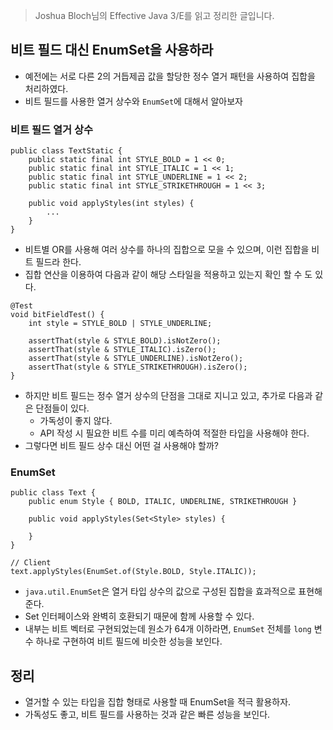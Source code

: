 > Joshua Bloch님의 Effective Java 3/E를 읽고 정리한 글입니다.
> 

## 비트 필드 대신 EnumSet을 사용하라

- 예전에는 서로 다른 2의 거듭제곱 값을 할당한 정수 열거 패턴을 사용하여 집합을 처리하였다.
- 비트 필드를 사용한 열거 상수와 `EnumSet`에 대해서 알아보자

### 비트 필드 열거 상수

```tsx
public class TextStatic {
    public static final int STYLE_BOLD = 1 << 0;
    public static final int STYLE_ITALIC = 1 << 1;
    public static final int STYLE_UNDERLINE = 1 << 2;
    public static final int STYLE_STRIKETHROUGH = 1 << 3;

    public void applyStyles(int styles) {
        ...
    }
}
```

- 비트별 OR를 사용해 여러 상수를 하나의 집합으로 모을 수 있으며, 이런 집합을 비트 필드라 한다.
- 집합 연산을 이용하여 다음과 같이 해당 스타일을 적용하고 있는지 확인 할 수 도 있다.

```tsx
@Test
void bitFieldTest() {
    int style = STYLE_BOLD | STYLE_UNDERLINE;

    assertThat(style & STYLE_BOLD).isNotZero();
    assertThat(style & STYLE_ITALIC).isZero();
    assertThat(style & STYLE_UNDERLINE).isNotZero();
    assertThat(style & STYLE_STRIKETHROUGH).isZero();
}
```

- 하지만 비트 필드는 정수 열거 상수의 단점을 그대로 지니고 있고, 추가로 다음과 같은 단점들이 있다.
    - 가독성이 좋지 않다.
    - API 작성 시 필요한 비트 수를 미리 예측하여 적절한 타입을 사용해야 한다.
- 그렇다면 비트 필드 상수 대신 어떤 걸 사용해야 할까?
    
    

### EnumSet

```tsx
public class Text {
    public enum Style { BOLD, ITALIC, UNDERLINE, STRIKETHROUGH }

    public void applyStyles(Set<Style> styles) {

    }
}

// Client
text.applyStyles(EnumSet.of(Style.BOLD, Style.ITALIC));
```

- `java.util.EnumSet`은 열거 타입 상수의 값으로 구성된 집합을 효과적으로 표현해준다.
- Set 인터페이스와 완벽히 호환되기 때문에 함께 사용할 수 있다.
- 내부는 비트 벡터로 구현되었는데 원소가 64개 이하라면, `EnumSet` 전체를 `long` 변수 하나로 구현하여 비트 필드에 비슷한 성능을 보인다.

## 정리

- 열거할 수 있는 타입을 집합 형태로 사용할 때 EnumSet을 적극 활용하자.
- 가독성도 좋고, 비트 필드를 사용하는 것과 같은 빠른 성능을 보인다.
